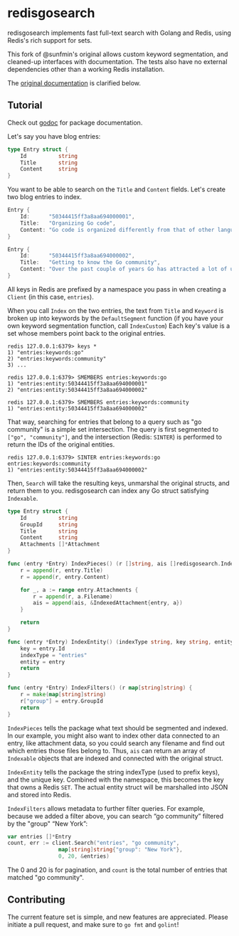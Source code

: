 # redisgosearch

redisgosearch implements fast full-text search with Golang and Redis, using Redis's rich support for sets.

This fork of @sunfmin's original allows custom keyword segmentation, and cleaned-up interfaces with documentation. The tests also have no external dependencies other than a working Redis installation.

The [original documentation](https://theplant.jp/en/blogs/13-techforce-making-a-simple-full-text-search-with-golang-and-redis) is clarified below.

## Tutorial

Check out [godoc](http://godoc.org/github.com/purohit/redisgosearch) for package documentation.

Let's say you have blog entries:

```go
type Entry struct {
    Id          string
    Title       string
    Content     string
}
```

You want to be able to search on the `Title` and `Content` fields. Let's create two blog entries to index.

```go
Entry {
    Id:      "50344415ff3a8aa694000001",
    Title:   "Organizing Go code",
    Content: "Go code is organized differently from that of other languages. This post discusses",
}

Entry {
    Id:      "50344415ff3a8aa694000002",
    Title:   "Getting to know the Go community",
    Content: "Over the past couple of years Go has attracted a lot of users and contributors",
}
```

All keys in Redis are prefixed by a namespace you pass in when creating a `Client` (in this case, `entries`).

When you call `Index` on the two entries, the text from `Title` and `Keyword` is broken up into keywords by the `DefaultSegment` function (if you have your own keyword segmentation function, call `IndexCustom`) Each key's value is a set whose members point back to the original entries.

```
redis 127.0.0.1:6379> keys *
1) "entries:keywords:go"
2) "entries:keywords:community"
3) ...

redis 127.0.0.1:6379> SMEMBERS entries:keywords:go
1) "entries:entity:50344415ff3a8aa694000001"
2) "entries:entity:50344415ff3a8aa694000002"

redis 127.0.0.1:6379> SMEMBERS entries:keywords:community
1) "entries:entity:50344415ff3a8aa694000002"
```

That way, searching for entries that belong to a query such as "go community" is a simple set intersection. The query is first segmented to `["go", "community"]`, and the intersection (Redis: `SINTER`) is performed to return the IDs of the original entities.

```
redis 127.0.0.1:6379> SINTER entries:keywords:go entries:keywords:community
1) "entries:entity:50344415ff3a8aa694000002"
```
Then, `Search` will take the resulting keys, unmarshal the original structs,
and return them to you. redisgosearch can index any Go struct satisfying `Indexable`.

```go
type Entry struct {
    Id          string
    GroupId     string
    Title       string
    Content     string
    Attachments []*Attachment
}

func (entry *Entry) IndexPieces() (r []string, ais []redisgosearch.Indexable) {
    r = append(r, entry.Title)
    r = append(r, entry.Content)

    for _, a := range entry.Attachments {
        r = append(r, a.Filename)
        ais = append(ais, &IndexedAttachment{entry, a})
    }

    return
}

func (entry *Entry) IndexEntity() (indexType string, key string, entity interface{}) {
    key = entry.Id
    indexType = "entries"
    entity = entry
    return
}

func (entry *Entry) IndexFilters() (r map[string]string) {
    r = make(map[string]string)
    r["group"] = entry.GroupId
    return
}
```

`IndexPieces` tells the package what text should be segmented and indexed. In our example, you might also want to index other data connected to an entry, like attachment data, so you could search any filename and find out which entries those files belong to. Thus, `ais` can return an array of `Indexable` objects that are indexed and connected with the original struct.

`IndexEntity` tells the package the string indexType (used to prefix keys), and the unique key. Combined with the namespace, this becomes the key that owns a Redis `SET`. The actual entity struct will be marshalled into JSON and stored into Redis.

`IndexFilters` allows metadata to further filter queries. For example, because we added a filter above, you can search “go community” filtered by the "group" “New York”:

```go
var entries []*Entry
count, err := client.Search("entries", "go community",
                map[string]string{"group": "New York"},
                0, 20, &entries)
```

The 0 and 20 is for pagination, and `count` is the total number of entries that matched "go community".

## Contributing
The current feature set is simple, and new features are appreciated. Please initiate a pull request, and make sure to `go fmt` and `golint`!
